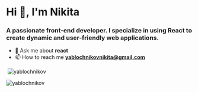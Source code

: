 <h1>Hi 👋, I'm Nikita</h1>
<h3>A passionate front-end developer. I specialize in using React to create dynamic and user-friendly web applications.</h3>

- 💬 Ask me about **react**
- 📫 How to reach me **yablochnikovnikita@gmail.com**

<p>&nbsp;<img align="center" src="https://github-readme-stats.vercel.app/api?username=yablochnikov&show_icons=true&locale=en" alt="yablochnikov" /></p>

<p><img align="center" src="https://github-readme-streak-stats.herokuapp.com/?user=yablochnikov&" alt="yablochnikov" /></p>
